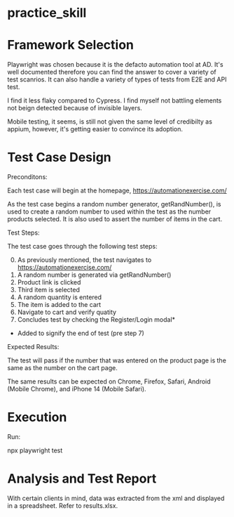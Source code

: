 # practice_skill

# Framework Selection

Playwright was chosen because it is the defacto automation tool at AD. It's well documented therefore you can find the answer to cover a variety of test scanrios. It can also handle a variety of types of tests from E2E and API test. 

I find it less flaky compared to Cypress. I find myself not battling elements not beign detected because of invisible layers. 

Mobile testing, it seems, is still not given the same level of credibilty as appium, however, it's getting easier to convince its adoption.

# Test Case Design

Preconditons: 

Each test case will begin at the homepage, https://automationexercise.com/

As the test case begins a random number generator, getRandNumber(), is used to create a random number to used within the test as the number products selected. It is also used to assert the number of items in the cart.

Test Steps:

The test case goes through the following test steps:

0. As previously mentioned, the test navigates to https://automationexercise.com/
1. A random number is generated via getRandNumber()
2. Product link is clicked
3. Third item is selected
4. A random quantity is entered
5. The item is added to the cart
6. Navigate to cart and verify quatity
7. Concludes test by checking the Register/Login modal*

* Added to signify the end of test (pre step 7)

Expected Results:

The test will pass if the number that was entered on the product page is the same as the number on the cart page. 

The same results can be expected on Chrome, Firefox, Safari, Android (Mobile Chrome), and iPhone 14 (Mobile Safari).

# Execution

Run:

npx playwright test

# Analysis and Test Report

With certain clients in mind, data was extracted from the xml and displayed in a spreadsheet. Refer to results.xlsx.
